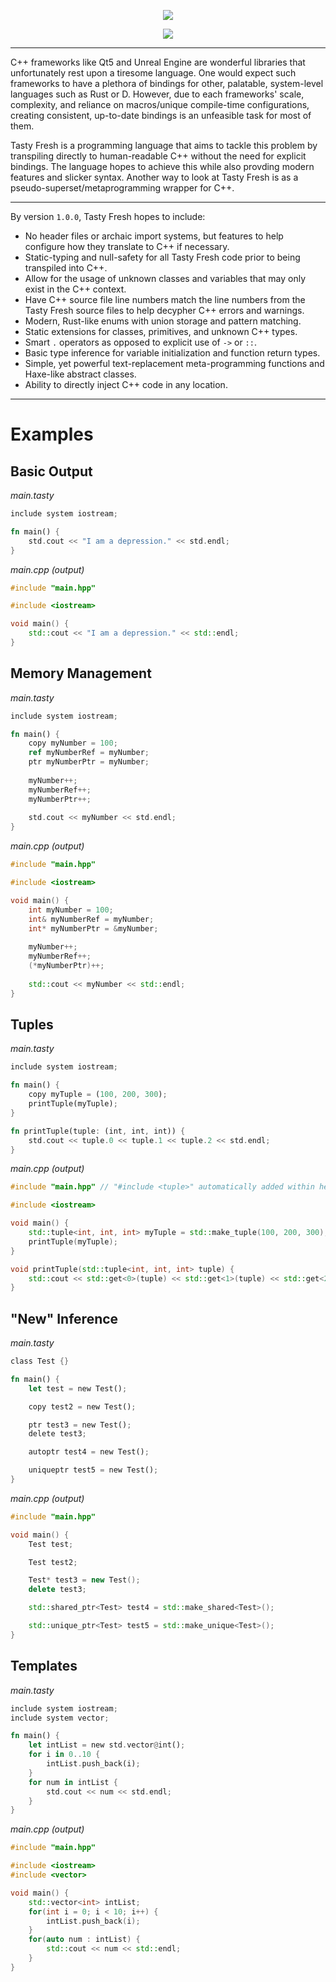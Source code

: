 <p align="center">
  <a><img src="https://i.imgur.com/lD7bEE9.png" /></a>
</p>
<p align="center">
	<a><img src="https://github.com/RobertBorghese/TastyFresh/workflows/Rust/badge.svg" /></a>
</p>

---

C++ frameworks like Qt5 and Unreal Engine are wonderful libraries that unfortunately rest upon a tiresome language. One would expect such frameworks to have a plethora of bindings for other, palatable, system-level languages such as Rust or D. However, due to each frameworks' scale, complexity, and reliance on macros/unique compile-time configurations, creating consistent, up-to-date bindings is an unfeasible task for most of them.

Tasty Fresh is a programming language that aims to tackle this problem by transpiling directly to human-readable C++ without the need for explicit bindings. The language hopes to achieve this while also provding modern features and slicker syntax. Another way to look at Tasty Fresh is as a pseudo-superset/metaprogramming wrapper for C++.

---

By version `1.0.0`, Tasty Fresh hopes to include:

* No header files or archaic import systems, but features to help configure how they translate to C++ if necessary.
* Static-typing and null-safety for all Tasty Fresh code prior to being transpiled into C++.
* Allow for the usage of unknown classes and variables that may only exist in the C++ context.
* Have C++ source file line numbers match the line numbers from the Tasty Fresh source files to help decypher C++ errors and warnings.
* Modern, Rust-like enums with union storage and pattern matching.
* Static extensions for classes, primitives, and unknown C++ types.
* Smart `.` operators as opposed to explicit use of `->` or `::`.
* Basic type inference for variable initialization and function return types.
* Simple, yet powerful text-replacement meta-programming functions and Haxe-like abstract classes.
* Ability to directly inject C++ code in any location.

---

# Examples

## Basic Output

*main.tasty*
```rust
include system iostream;

fn main() {
	std.cout << "I am a depression." << std.endl;
}
```

*main.cpp (output)*

```cpp
#include "main.hpp"

#include <iostream>

void main() {
	std::cout << "I am a depression." << std::endl;
}
```

## Memory Management

*main.tasty*
```rust
include system iostream;

fn main() {
	copy myNumber = 100;
	ref myNumberRef = myNumber;
	ptr myNumberPtr = myNumber;
	
	myNumber++;
	myNumberRef++;
	myNumberPtr++;
	
	std.cout << myNumber << std.endl;
}
```

*main.cpp (output)*

```cpp
#include "main.hpp"

#include <iostream>

void main() {
	int myNumber = 100;
	int& myNumberRef = myNumber;
	int* myNumberPtr = &myNumber;
	
	myNumber++;
	myNumberRef++;
	(*myNumberPtr)++;
	
	std::cout << myNumber << std::endl;
}
```


## Tuples

*main.tasty*
```rust
include system iostream;

fn main() {
	copy myTuple = (100, 200, 300);
	printTuple(myTuple);
}

fn printTuple(tuple: (int, int, int)) {
	std.cout << tuple.0 << tuple.1 << tuple.2 << std.endl;
}
```

*main.cpp (output)*

```cpp
#include "main.hpp" // "#include <tuple>" automatically added within header file.

#include <iostream>

void main() {
	std::tuple<int, int, int> myTuple = std::make_tuple(100, 200, 300);
	printTuple(myTuple);
}

void printTuple(std::tuple<int, int, int> tuple) {
	std::cout << std::get<0>(tuple) << std::get<1>(tuple) << std::get<2>(tuple) << std::endl;
}
```


## "New" Inference

*main.tasty*
```rust
class Test {}

fn main() {
	let test = new Test();

	copy test2 = new Test();

	ptr test3 = new Test();
	delete test3;

	autoptr test4 = new Test();

	uniqueptr test5 = new Test();
}
```

*main.cpp (output)*

```cpp
#include "main.hpp"

void main() {
	Test test;

	Test test2;

	Test* test3 = new Test();
	delete test3;

	std::shared_ptr<Test> test4 = std::make_shared<Test>();

	std::unique_ptr<Test> test5 = std::make_unique<Test>();
}
```


## Templates

*main.tasty*
```rust
include system iostream;
include system vector;

fn main() {
	let intList = new std.vector@int();
	for i in 0..10 {
		intList.push_back(i);
	}
	for num in intList {
		std.cout << num << std.endl;
	}
}
```

*main.cpp (output)*

```cpp
#include "main.hpp"

#include <iostream>
#include <vector>

void main() {
	std::vector<int> intList;
	for(int i = 0; i < 10; i++) {
		intList.push_back(i);
	}
	for(auto num : intList) {
		std::cout << num << std::endl;
	}
}
```
